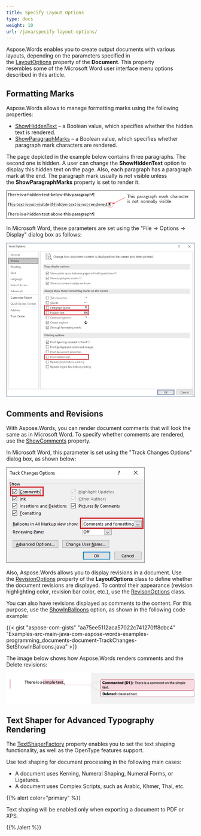 ```yaml
---
title: Specify Layout Options
type: docs
weight: 10
url: /java/specify-layout-options/
---
```


Aspose.Words enables you to create output documents with various layouts, depending on the parameters specified in the [LayoutOptions](https://apireference.aspose.com/java/words/com.aspose.words/LayoutOptions) property of the **Document**. This property resembles some of the Microsoft Word user interface menu options described in this article.

## **Formatting Marks**

Aspose.Words allows to manage formatting marks using the following properties:

- [ShowHiddenText](https://apireference.aspose.com/java/words/com.aspose.words/layoutoptions#ShowHiddenText) – a Boolean value, which specifies whether the hidden text is rendered.
- [ShowParagraphMarks](https://apireference.aspose.com/java/words/com.aspose.words/layoutoptions#ShowParagraphMarks) – a Boolean value, which specifies whether paragraph mark characters are rendered.

The page depicted in the example below contains three paragraphs. The second one is hidden. A user can change the **ShowHiddenText** option to display this hidden text on the page. Also, each paragraph has a paragraph mark at the end. The paragraph mark usually is not visible unless the **ShowParagraphMarks** property is set to render it.

![formatting_marks_example](specify-layout-options_1.png)

In Microsoft Word, these parameters are set using the "File → Options → Display" dialog box as follows:

![formatting_marks_ms_word](specify-layout-options_3.png)

## **Comments and Revisions**

With Aspose.Words, you can render document comments that will look the same as in Microsoft Word. To specify whether comments are rendered, use the [ShowComments](https://apireference.aspose.com/java/words/com.aspose.words/layoutoptions#ShowComments) property.

In Microsoft Word, this parameter is set using the "Track Changes Options" dialog box, as shown below:

![comments_and_revisions_ms_word](specify-layout-options_4.png)

Also, Aspose.Words allows you to display revisions in a document. Use the [RevisionOptions](https://apireference.aspose.com/java/words/com.aspose.words/layoutoptions#RevisionOptions) property of the **LayoutOptions** class to define whether the document revisions are displayed. To control their appearance (revision highlighting color, revision bar color, etc.), use the [RevisonOptions](https://apireference.aspose.com/java/words/com.aspose.words/RevisionOptions) class.

You can also have revisions displayed as comments to the content. For this purpose, use the [ShowInBalloons](https://apireference.aspose.com/java/words/com.aspose.words/ShowInBalloons) option, as shown in the following code example:

{{< gist "aspose-com-gists" "aa75ee5112aca57022c741270ff8cbc4" "Examples-src-main-java-com-aspose-words-examples-programming_documents-document-TrackChanges-SetShowInBalloons.java" >}}

The image below shows how Aspose.Words renders comments and the Delete revisions:

![comments_and_revisions_example](specify-layout-options_2.png)

## **Text Shaper for Advanced Typography Rendering**

The [TextShaperFactory](https://apireference.aspose.com/java/words/com.aspose.words/ITextShaperFactory) property enables you to set the text shaping functionality, as well as the OpenType features support.

Use text shaping for document processing in the following main cases:

- A document uses Kerning, Numeral Shaping, Numeral Forms, or Ligatures.
- A document uses Complex Scripts, such as Arabic, Khmer, Thai, etc.

{{% alert color="primary" %}} 

Text shaping will be enabled only when exporting a document to PDF or XPS.

{{% /alert %}}

